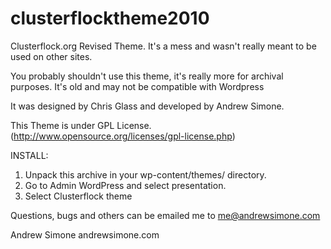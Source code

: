 clusterflocktheme2010
=====================

Clusterflock.org Revised Theme. It's a mess and wasn't really meant to be used on other sites.


You probably shouldn't use this theme, it's really more for archival purposes. It's old and may not be compatible with Wordpress

It was designed by Chris Glass and developed by Andrew Simone.

This Theme is under GPL License. (http://www.opensource.org/licenses/gpl-license.php)

INSTALL: 
1. Unpack this archive in your wp-content/themes/ directory.
2. Go to Admin WordPress and select presentation.
3. Select Clusterflock theme

Questions, bugs and others can be emailed me to me@andrewsimone.com

Andrew Simone
andrewsimone.com
